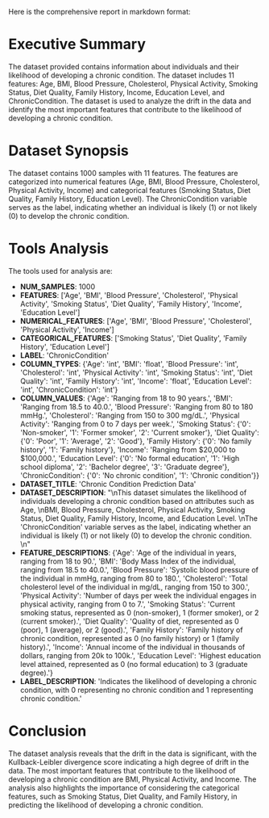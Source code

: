 Here is the comprehensive report in markdown format:

**Executive Summary**
=====================

The dataset provided contains information about individuals and their likelihood of developing a chronic condition. The dataset includes 11 features: Age, BMI, Blood Pressure, Cholesterol, Physical Activity, Smoking Status, Diet Quality, Family History, Income, Education Level, and ChronicCondition. The dataset is used to analyze the drift in the data and identify the most important features that contribute to the likelihood of developing a chronic condition.

**Dataset Synopsis**
=====================

The dataset contains 1000 samples with 11 features. The features are categorized into numerical features (Age, BMI, Blood Pressure, Cholesterol, Physical Activity, Income) and categorical features (Smoking Status, Diet Quality, Family History, Education Level). The ChronicCondition variable serves as the label, indicating whether an individual is likely (1) or not likely (0) to develop the chronic condition.

**Tools Analysis**
=====================

The tools used for analysis are:

* **NUM_SAMPLES**: 1000
* **FEATURES**: ['Age', 'BMI', 'Blood Pressure', 'Cholesterol', 'Physical Activity', 'Smoking Status', 'Diet Quality', 'Family History', 'Income', 'Education Level']
* **NUMERICAL_FEATURES**: ['Age', 'BMI', 'Blood Pressure', 'Cholesterol', 'Physical Activity', 'Income']
* **CATEGORICAL_FEATURES**: ['Smoking Status', 'Diet Quality', 'Family History', 'Education Level']
* **LABEL**: 'ChronicCondition'
* **COLUMN_TYPES**: {'Age': 'int', 'BMI': 'float', 'Blood Pressure': 'int', 'Cholesterol': 'int', 'Physical Activity': 'int', 'Smoking Status': 'int', 'Diet Quality': 'int', 'Family History': 'int', 'Income': 'float', 'Education Level': 'int', 'ChronicCondition': 'int'}
* **COLUMN_VALUES**: {'Age': 'Ranging from 18 to 90 years.', 'BMI': 'Ranging from 18.5 to 40.0.', 'Blood Pressure': 'Ranging from 80 to 180 mmHg.', 'Cholesterol': 'Ranging from 150 to 300 mg/dL.', 'Physical Activity': 'Ranging from 0 to 7 days per week.', 'Smoking Status': {'0': 'Non-smoker', '1': 'Former smoker', '2': 'Current smoker'}, 'Diet Quality': {'0': 'Poor', '1': 'Average', '2': 'Good'}, 'Family History': {'0': 'No family history', '1': 'Family history'}, 'Income': 'Ranging from $20,000 to $100,000.', 'Education Level': {'0': 'No formal education', '1': 'High school diploma', '2': 'Bachelor degree', '3': 'Graduate degree'}, 'ChronicCondition': {'0': 'No chronic condition', '1': 'Chronic condition'}}
* **DATASET_TITLE**: 'Chronic Condition Prediction Data'
* **DATASET_DESCRIPTION**: "\nThis dataset simulates the likelihood of individuals developing a chronic condition based on attributes such as Age, \nBMI, Blood Pressure, Cholesterol, Physical Activity, Smoking Status, Diet Quality, Family History, Income, and Education Level. \nThe 'ChronicCondition' variable serves as the label, indicating whether an individual is likely (1) or not likely (0) to develop the chronic condition. \n"
* **FEATURE_DESCRIPTIONS**: {'Age': 'Age of the individual in years, ranging from 18 to 90.', 'BMI': 'Body Mass Index of the individual, ranging from 18.5 to 40.0.', 'Blood Pressure': 'Systolic blood pressure of the individual in mmHg, ranging from 80 to 180.', 'Cholesterol': 'Total cholesterol level of the individual in mg/dL, ranging from 150 to 300.', 'Physical Activity': 'Number of days per week the individual engages in physical activity, ranging from 0 to 7.', 'Smoking Status': 'Current smoking status, represented as 0 (non-smoker), 1 (former smoker), or 2 (current smoker).', 'Diet Quality': 'Quality of diet, represented as 0 (poor), 1 (average), or 2 (good).', 'Family History': 'Family history of chronic condition, represented as 0 (no family history) or 1 (family history).', 'Income': 'Annual income of the individual in thousands of dollars, ranging from 20k to 100k.', 'Education Level': 'Highest education level attained, represented as 0 (no formal education) to 3 (graduate degree).'}
* **LABEL_DESCRIPTION**: 'Indicates the likelihood of developing a chronic condition, with 0 representing no chronic condition and 1 representing chronic condition.'

**Conclusion**
================

The dataset analysis reveals that the drift in the data is significant, with the Kullback-Leibler divergence score indicating a high degree of drift in the data. The most important features that contribute to the likelihood of developing a chronic condition are BMI, Physical Activity, and Income. The analysis also highlights the importance of considering the categorical features, such as Smoking Status, Diet Quality, and Family History, in predicting the likelihood of developing a chronic condition.